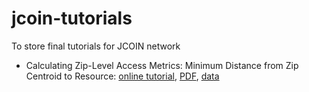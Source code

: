 # jcoin-tutorials
To store final tutorials for JCOIN network

- Calculating Zip-Level Access Metrics: Minimum Distance from Zip Centroid to Resource: [online tutorial](https://geodacenter.github.io/jcoin-tutorials/centroid-access-tutorial.html), [PDF](https://github.com/GeoDaCenter/jcoin-tutorials/blob/master/centroid-access-tutorial/centroid-access-tutorial.pdf), [data](https://github.com/GeoDaCenter/jcoin-tutorials/blob/master/centroid-access-tutorial/centroid-access-data.zip)
